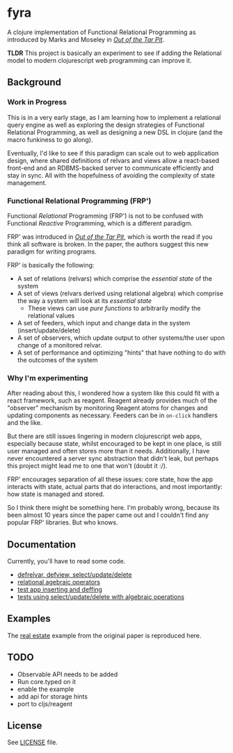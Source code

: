 # fyra

A clojure implementation of Functional Relational Programming as introduced by Marks and Moseley in _[Out of the Tar Pit](http://shaffner.us/cs/papers/tarpit.pdf)_.

**TLDR** This project is basically an experiment to see if adding the Relational model to modern clojurescript web programming can improve it.

## Background

### Work in Progress

This is in a very early stage, as I am learning how to implement a relational query engine as well as exploring the design strategies of Functional Relational Programming, as well as designing a new DSL in clojure (and the macro funkiness to go along).

Eventually, I'd like to see if this paradigm can scale out to web application design, where shared definitions of relvars and views allow a react-based front-end and an RDBMS-backed server to communicate efficiently and stay in sync. All with the hopefulness of avoiding the complexity of state management.

### Functional Relational Programming (FRP')

Functional _Relational_ Programming (FRP') is not to be confused with Functional _Reactive_ Programming, which is a different paradigm.

FRP' was introduced in _[Out of the Tar Pit](http://shaffner.us/cs/papers/tarpit.pdf)_, which is worth the read if you think all software is broken. In the paper, the authors suggest this new paradigm for writing programs.

FRP' is basically the following:

- A set of relations (relvars) which comprise the _essential state_ of the system
- A set of views (relvars derived using relational algebra) which comprise the way a system will look at its _essential state_
  + These views can use _pure functions_ to arbitrarily modify the relational values
- A set of feeders, which input and change data in the system (insert/update/delete)
- A set of observers, which update output to other systems/the user upon change of a monitored relvar.
- A set of performance and optimizing "hints" that have nothing to do with the outcomes of the system

### Why I'm experimenting

After reading about this, I wondered how a system like this could fit with a react framework, such as reagent. Reagent already provides much of the "observer" mechanism by monitoring Reagent atoms for changes and updating components as necessary. Feeders can be in `on-click` handlers and the like.

But there are still issues lingering in modern clojurescript web apps, especially because state, whilst encouraged to be kept in one place, is still user managed and often stores more than it needs. Additionally, I have never encountered a server sync abstraction that didn't leak, but perhaps this project might lead me to one that won't (doubt it :/).

FRP' encourages separation of all these issues: core state, how the app interacts with state, actual parts that do interactions, and most importantly: how state is managed and stored.

So I think there might be something here. I'm probably wrong, because its been almost 10 years since the paper came out and I couldn't find any popular FRP' libraries. But who knows.


## Documentation

Currently, you'll have to read some code.

- [defrelvar, defview, select/update/delete](https://github.com/yanatan16/fyra/blob/master/src/fyra/core.clj)
- [relational agebraic operators](https://github.com/yanatan16/fyra/blob/master/src/fyra/relational.clj)
- [test app inserting and deffing](https://github.com/yanatan16/fyra/blob/master/test/fyra/test_app.clj)
- [tests using select/update/delete with algebraic operations](https://github.com/yanatan16/fyra/blob/master/test/fyra/core_test.clj)

## Examples

The [real estate](https://github.com/yanatan16/fyra/tree/master/examples/real-estate) example from the original paper is reproduced here.

## TODO

- Observable API needs to be added
- Run core.typed on it
- enable the example
- add api for storage hints
- port to cljs/reagent

## License

See [LICENSE](https://github.com/yanatan16/fyra/blob/master/LICENSE) file.
